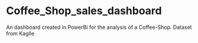 # Coffee_Shop_sales_dashboard
 An dashboard created in PowerBi for the analysis of a Coffee-Shop. Dataset from Kaglle
